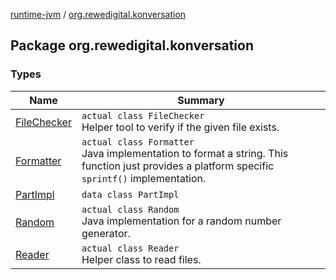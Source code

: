 [runtime-jvm](../index.md) / [org.rewedigital.konversation](./index.md)

## Package org.rewedigital.konversation

### Types

| Name | Summary |
|---|---|
| [FileChecker](-file-checker/index.md) | `actual class FileChecker`<br>Helper tool to verify if the given file exists. |
| [Formatter](-formatter/index.md) | `actual class Formatter`<br>Java implementation to format a string. This function just provides a platform specific `sprintf()` implementation. |
| [PartImpl](-part-impl/index.md) | `data class PartImpl` |
| [Random](-random/index.md) | `actual class Random`<br>Java implementation for a random number generator. |
| [Reader](-reader/index.md) | `actual class Reader`<br>Helper class to read files. |

